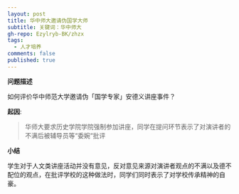 ```yaml
---
layout: post
title: 华中师大邀请伪国学大师
subtitle: 关键词：华中师大
gh-repo: Ezylryb-BK/zhzx
tags:
  - 人才培养
comments: false
published: true
---
```


**问题描述**

如何评价华中师范大学邀请伪「国学专家」安德义讲座事件？

**起因**:

>华师大要求历史学院学院强制参加讲座，同学在提问环节表示了对演讲者的不满后被辅导员等“委婉“批评

**小结**

学生对于人文类讲座活动并没有意见，反对意见来源对演讲者观点的不满以及德不配位的观点，在批评学校的这种做法时，同学们同时表示了对学校传承精神的自豪。
